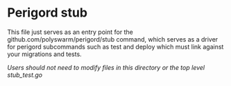 # Perigord stub

This file just serves as an entry point for the
github.com/polyswarm/perigord/stub command, which serves as a driver for
perigord subcommands such as test and deploy which must link against your
migrations and tests.

*Users should not need to modify files in this directory or the top level
stub_test.go*
